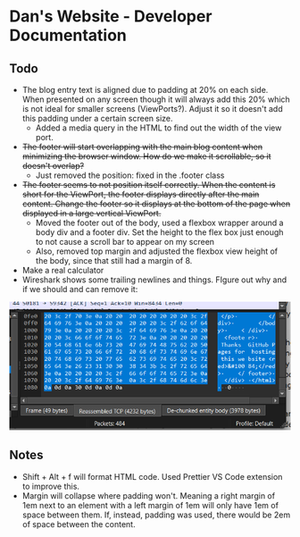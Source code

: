 # Dan's Website - Developer Documentation

## Todo

- The blog entry text is aligned due to padding at 20% on each side. When presented on any screen though it will always add this 20% which is not ideal for smaller screens (ViewPorts?). Adjust it so it doesn't add this padding under a certain screen size.
  - Added a media query in the HTML to find out the width of the view port.
- ~~The footer will start overlapping with the main blog content when minimizing the browser window. How do we make it scrollable, so it doesn't overlap?~~
  - Just removed the position: fixed in the .footer class
- ~~The footer seems to not position itself correctly. When the content is short for the ViewPort, the footer displays directly after the main content. Change the footer so it displays at the bottom of the page when displayed in a large vertical ViewPort.~~
  - Moved the footer out of the body, used a flexbox wrapper around a body div and a footer div. Set the height to the flex box just enough to not cause a scroll bar to appear on my screen
  - Also, removed top margin and adjusted the flexbox view height of the body, since that still had a margin of 8.
- Make a real calculator
- Wireshark shows some trailing newlines and things. FIgure out why and if we should and can remove it:

![Trailing Characters](image.png)

## Notes

- Shift + Alt + f will format HTML code. Used Prettier VS Code extension to improve this.
- Margin will collapse where padding won't. Meaning a right margin of 1em next to an element with a left margin of 1em will only have 1em of space between them. If, instead, padding was used, there would be 2em of space between the content.
